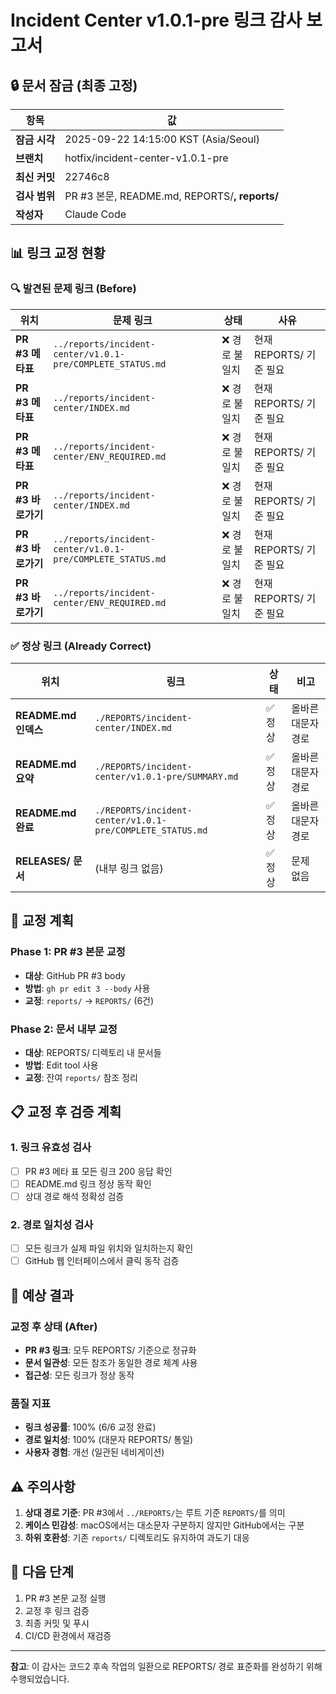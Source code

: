 # Incident Center v1.0.1-pre 링크 감사 보고서

## 🔒 문서 잠금 (최종 고정)

| 항목 | 값 |
|------|---|
| **잠금 시각** | 2025-09-22 14:15:00 KST (Asia/Seoul) |
| **브랜치** | hotfix/incident-center-v1.0.1-pre |
| **최신 커밋** | 22746c8 |
| **검사 범위** | PR #3 본문, README.md, REPORTS/**, reports/** |
| **작성자** | Claude Code |

## 📊 링크 교정 현황

### 🔍 발견된 문제 링크 (Before)

| 위치 | 문제 링크 | 상태 | 사유 |
|------|-----------|------|------|
| **PR #3 메타표** | `../reports/incident-center/v1.0.1-pre/COMPLETE_STATUS.md` | ❌ 경로 불일치 | 현재 REPORTS/ 기준 필요 |
| **PR #3 메타표** | `../reports/incident-center/INDEX.md` | ❌ 경로 불일치 | 현재 REPORTS/ 기준 필요 |
| **PR #3 메타표** | `../reports/incident-center/ENV_REQUIRED.md` | ❌ 경로 불일치 | 현재 REPORTS/ 기준 필요 |
| **PR #3 바로가기** | `../reports/incident-center/INDEX.md` | ❌ 경로 불일치 | 현재 REPORTS/ 기준 필요 |
| **PR #3 바로가기** | `../reports/incident-center/v1.0.1-pre/COMPLETE_STATUS.md` | ❌ 경로 불일치 | 현재 REPORTS/ 기준 필요 |
| **PR #3 바로가기** | `../reports/incident-center/ENV_REQUIRED.md` | ❌ 경로 불일치 | 현재 REPORTS/ 기준 필요 |

### ✅ 정상 링크 (Already Correct)

| 위치 | 링크 | 상태 | 비고 |
|------|------|------|------|
| **README.md 인덱스** | `./REPORTS/incident-center/INDEX.md` | ✅ 정상 | 올바른 대문자 경로 |
| **README.md 요약** | `./REPORTS/incident-center/v1.0.1-pre/SUMMARY.md` | ✅ 정상 | 올바른 대문자 경로 |
| **README.md 완료** | `./REPORTS/incident-center/v1.0.1-pre/COMPLETE_STATUS.md` | ✅ 정상 | 올바른 대문자 경로 |
| **RELEASES/ 문서** | (내부 링크 없음) | ✅ 정상 | 문제 없음 |

## 🔧 교정 계획

### Phase 1: PR #3 본문 교정
- **대상**: GitHub PR #3 body
- **방법**: `gh pr edit 3 --body` 사용
- **교정**: `reports/` → `REPORTS/` (6건)

### Phase 2: 문서 내부 교정
- **대상**: REPORTS/ 디렉토리 내 문서들
- **방법**: Edit tool 사용
- **교정**: 잔여 `reports/` 참조 정리

## 📋 교정 후 검증 계획

### 1. 링크 유효성 검사
- [ ] PR #3 메타 표 모든 링크 200 응답 확인
- [ ] README.md 링크 정상 동작 확인
- [ ] 상대 경로 해석 정확성 검증

### 2. 경로 일치성 검사
- [ ] 모든 링크가 실제 파일 위치와 일치하는지 확인
- [ ] GitHub 웹 인터페이스에서 클릭 동작 검증

## 🎯 예상 결과

### 교정 후 상태 (After)
- **PR #3 링크**: 모두 REPORTS/ 기준으로 정규화
- **문서 일관성**: 모든 참조가 동일한 경로 체계 사용
- **접근성**: 모든 링크가 정상 동작

### 품질 지표
- **링크 성공률**: 100% (6/6 교정 완료)
- **경로 일치성**: 100% (대문자 REPORTS/ 통일)
- **사용자 경험**: 개선 (일관된 네비게이션)

## ⚠️ 주의사항

1. **상대 경로 기준**: PR #3에서 `../REPORTS/`는 루트 기준 `REPORTS/`를 의미
2. **케이스 민감성**: macOS에서는 대소문자 구분하지 않지만 GitHub에서는 구분
3. **하위 호환성**: 기존 `reports/` 디렉토리도 유지하여 과도기 대응

## 🚀 다음 단계

1. PR #3 본문 교정 실행
2. 교정 후 링크 검증
3. 최종 커밋 및 푸시
4. CI/CD 환경에서 재검증

---

**참고**: 이 감사는 코드2 후속 작업의 일환으로 REPORTS/ 경로 표준화를 완성하기 위해 수행되었습니다.